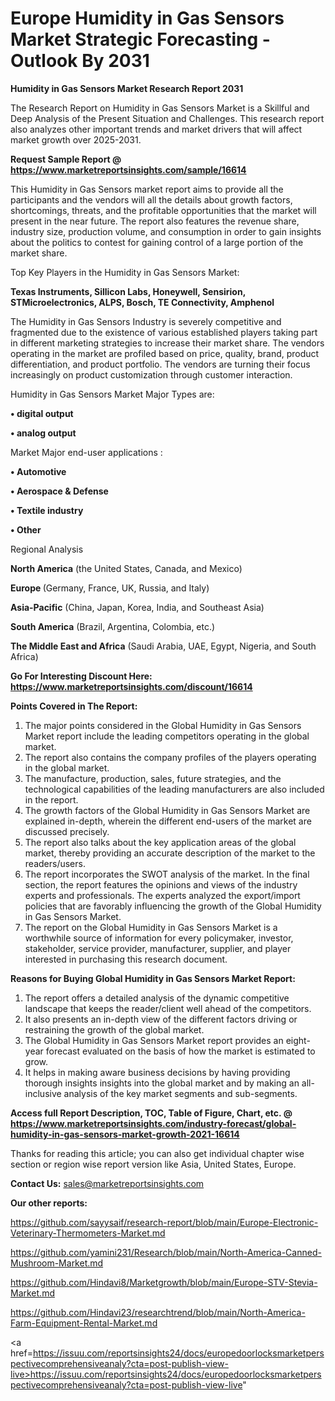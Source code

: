 # Europe Humidity in Gas Sensors Market Strategic Forecasting - Outlook By 2031

<strong>Humidity in Gas Sensors Market Research Report 2031</strong>

The Research Report on Humidity in Gas Sensors Market is a Skillful and Deep Analysis of the Present Situation and Challenges. This research report also analyzes other important trends and market drivers that will affect market growth over 2025-2031.

<strong>Request Sample Report @ <a href=https://www.marketreportsinsights.com/sample/16614>https://www.marketreportsinsights.com/sample/16614</a></strong>

This Humidity in Gas Sensors market report aims to provide all the participants and the vendors will all the details about growth factors, shortcomings, threats, and the profitable opportunities that the market will present in the near future. The report also features the revenue share, industry size, production volume, and consumption in order to gain insights about the politics to contest for gaining control of a large portion of the market share.

Top Key Players in the Humidity in Gas Sensors Market:

<strong>Texas Instruments, Sillicon Labs, Honeywell, Sensirion, STMicroelectronics, ALPS, Bosch, TE Connectivity, Amphenol</strong>

The Humidity in Gas Sensors Industry is severely competitive and fragmented due to the existence of various established players taking part in different marketing strategies to increase their market share. The vendors operating in the market are profiled based on price, quality, brand, product differentiation, and product portfolio. The vendors are turning their focus increasingly on product customization through customer interaction.

Humidity in Gas Sensors Market Major Types are:

<strong>• digital output

• analog output</strong>

Market Major end-user applications :

<strong>• Automotive

• Aerospace & Defense

• Textile industry

• Other</strong>

Regional Analysis

</u><strong><b>North America</b></strong> (the United States, Canada, and Mexico)

<strong><b>Europe </b></strong>(Germany, France, UK, Russia, and Italy)

<strong><b>Asia-Pacific</b></strong> (China, Japan, Korea, India, and Southeast Asia)

<strong><b>South America</b></strong> (Brazil, Argentina, Colombia, etc.)

<strong><b>The Middle East and Africa</b></strong> (Saudi Arabia, UAE, Egypt, Nigeria, and South Africa)

<strong>Go For Interesting Discount Here: <a href=https://www.marketreportsinsights.com/discount/16614>https://www.marketreportsinsights.com/discount/16614</a></strong>

<strong>Points Covered in The Report:</strong>
<ol>
  <li>The major points considered in the Global Humidity in Gas Sensors Market report include the leading competitors operating in the global market.</li>
  <li>The report also contains the company profiles of the players operating in the global market.</li>
  <li>The manufacture, production, sales, future strategies, and the technological capabilities of the leading manufacturers are also included in the report.</li>
  <li>The growth factors of the Global Humidity in Gas Sensors Market are explained in-depth, wherein the different end-users of the market are discussed precisely.</li>
  <li>The report also talks about the key application areas of the global market, thereby providing an accurate description of the market to the readers/users.</li>
  <li>The report incorporates the SWOT analysis of the market. In the final section, the report features the opinions and views of the industry experts and professionals. The experts analyzed the export/import policies that are favorably influencing the growth of the Global Humidity in Gas Sensors Market.</li>
  <li>The report on the Global Humidity in Gas Sensors Market is a worthwhile source of information for every policymaker, investor, stakeholder, service provider, manufacturer, supplier, and player interested in purchasing this research document.</li>
</ol>
<strong>Reasons for Buying Global Humidity in Gas Sensors Market Report:</strong>

<ol>
  <li>The report offers a detailed analysis of the dynamic competitive landscape that keeps the reader/client well ahead of the competitors.</li>
  <li>It also presents an in-depth view of the different factors driving or restraining the growth of the global market.</li>
  <li>The Global Humidity in Gas Sensors Market report provides an eight-year forecast evaluated on the basis of how the market is estimated to grow.</li>
  <li>It helps in making aware business decisions by having providing thorough insights insights into the global market and by making an all-inclusive analysis of the key market segments and sub-segments.</li>
</ol>
<strong>Access full Report Description, TOC, Table of Figure, Chart, etc. @ <a href=https://www.marketreportsinsights.com/industry-forecast/global-humidity-in-gas-sensors-market-growth-2021-16614>https://www.marketreportsinsights.com/industry-forecast/global-humidity-in-gas-sensors-market-growth-2021-16614</a></strong>


Thanks for reading this article; you can also get individual chapter wise section or region wise report version like Asia, United States, Europe.

<strong>Contact Us:</strong>
sales@marketreportsinsights.com

<strong>Our other reports:</strong>

<a href=https://github.com/sayysaif/research-report/blob/main/Europe-Electronic-Veterinary-Thermometers-Market.md>https://github.com/sayysaif/research-report/blob/main/Europe-Electronic-Veterinary-Thermometers-Market.md</a>

<a href=https://github.com/yamini231/Research/blob/main/North-America-Canned-Mushroom-Market.md>https://github.com/yamini231/Research/blob/main/North-America-Canned-Mushroom-Market.md</a>

<a href=https://github.com/Hindavi8/Marketgrowth/blob/main/Europe-STV-Stevia-Market.md>https://github.com/Hindavi8/Marketgrowth/blob/main/Europe-STV-Stevia-Market.md</a>

<a href=https://github.com/Hindavi23/researchtrend/blob/main/North-America-Farm-Equipment-Rental-Market.md>https://github.com/Hindavi23/researchtrend/blob/main/North-America-Farm-Equipment-Rental-Market.md</a>

<a href=https://issuu.com/reportsinsights24/docs/europedoorlocksmarketperspectivecomprehensiveanaly?cta=post-publish-view-live>https://issuu.com/reportsinsights24/docs/europedoorlocksmarketperspectivecomprehensiveanaly?cta=post-publish-view-live</a>"
